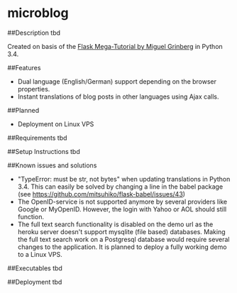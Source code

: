 # microblog
##Description
tbd

Created on basis of the [Flask Mega-Tutorial by Miguel Grinberg](http://blog.miguelgrinberg.com/post/the-flask-mega-tutorial-now-with-python-3-support) in Python 3.4.

##Features
- Dual language (English/German) support depending on the browser properties.
- Instant translations of blog posts in other languages using Ajax calls.

##Planned
- Deployment on Linux VPS

##Requirements
tbd

##Setup Instructions
tbd

##Known issues and solutions
- "TypeError: must be str, not bytes" when updating translations in Python 3.4. This can easily be solved by changing a line in the babel package (see https://github.com/mitsuhiko/flask-babel/issues/43)
- The OpenID-service is not supported anymore by several providers like Google or MyOpenID. However, the login with Yahoo or AOL should still function.
- The full text search functionality is disabled on the demo url as the heroku server doesn't support mysqlite (file based) databases. Making the full text search work on a Postgresql database would require several changes to the application. It is planned to deploy a fully working demo to a Linux VPS.

##Executables
tbd

##Deployment
tbd
